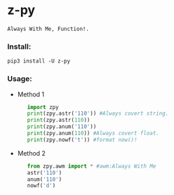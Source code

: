 # z-py

    Always With Me, Function!. 

### Install:

    pip3 install -U z-py

### Usage:

- Method 1
    ```python
       import zpy
       print(zpy.astr('110')) #Always covert string.
       print(zpy.astr(110))
       print(zpy.anum('110'))
       print(zpy.anum(110)) #Always covert float.
       print(zpy.nowf('t')) #format now()!
    ```

- Method 2
    ```python
       from zpy.awm import * #awm:Always With Me
       astr('110')
       anum('110')
       nowf('d')
    ```
